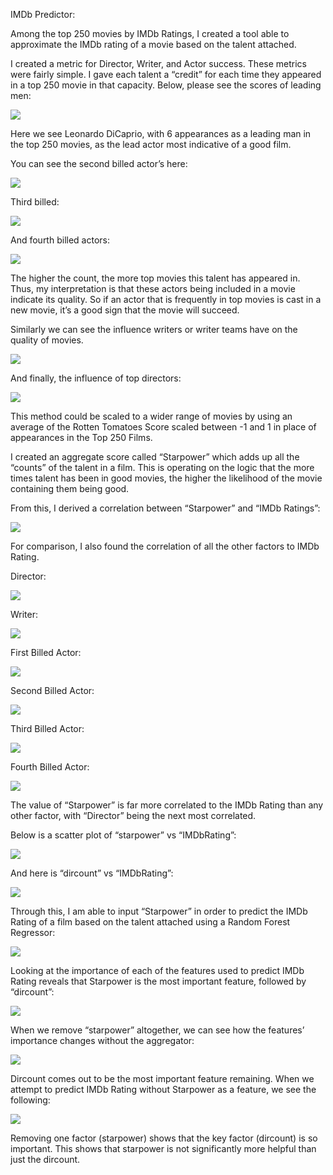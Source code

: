 IMDb Predictor:

Among the top 250 movies by IMDb Ratings, I created a tool able to approximate the IMDb rating of a movie based on the talent attached.

I created a metric for Director, Writer, and Actor success. These metrics were fairly simple. I gave each talent a “credit” for each time they appeared in a top 250 movie in that capacity. Below, please see the scores of leading men:

![](https://tsavolion.github.io/capstone_images/project6images/p61.png)

Here we see Leonardo DiCaprio, with 6 appearances as a leading man in the top 250 movies, as the lead actor most indicative of a good film.

You can see the second billed actor’s here:

![](https://tsavolion.github.io/capstone_images/project6images/p62.png)

Third billed:

![](https://tsavolion.github.io/capstone_images/project6images/p63.png)

And fourth billed actors:

 ![](https://tsavolion.github.io/capstone_images/project6images/p64.png)

The higher the count, the more top movies this talent has appeared in. Thus, my interpretation is that these actors being included in a movie indicate its quality. So if an actor that is frequently in top movies is cast in a new movie, it’s a good sign that the movie will succeed.

Similarly we can see the influence writers or writer teams have on the quality of movies.

![](https://tsavolion.github.io/capstone_images/project6images/p65.png)

And finally, the influence of top directors:

![](https://tsavolion.github.io/capstone_images/project6images/p66.png)

This method could be scaled to a wider range of movies by using an average of the Rotten Tomatoes Score scaled between -1 and 1 in place of appearances in the Top 250 Films.

I created an aggregate score called “Starpower” which adds up all the “counts” of the talent in a film. This is operating on the logic that the more times talent has been in good movies, the higher the likelihood of the movie containing them being good.

From this, I derived a correlation between “Starpower” and “IMDb Ratings”:

 ![](https://tsavolion.github.io/capstone_images/project6images/p67.png)

For comparison, I also found the correlation of all the other factors to IMDb Rating.

Director:

![](https://tsavolion.github.io/capstone_images/project6images/p68.png)

Writer:

![](https://tsavolion.github.io/capstone_images/project6images/p69.png)

First Billed Actor:

![](https://tsavolion.github.io/capstone_images/project6images/p610.png)

Second Billed Actor:

![](https://tsavolion.github.io/capstone_images/project6images/p611.png)

Third Billed Actor:

![](https://tsavolion.github.io/capstone_images/project6images/p612.png)

Fourth Billed Actor:

![](https://tsavolion.github.io/capstone_images/project6images/p613.png)


The value of “Starpower” is far more correlated to the IMDb Rating than any other factor, with “Director” being the next most correlated.  

Below is a scatter plot of “starpower” vs “IMDbRating”:

![](https://tsavolion.github.io/capstone_images/project6images/p614.png)



And here is “dircount” vs “IMDbRating”:

![](https://tsavolion.github.io/capstone_images/project6images/p615.png)



Through this, I am able to input “Starpower” in order to predict the IMDb Rating of a film based on the talent attached using a Random Forest Regressor:

![](https://tsavolion.github.io/capstone_images/project6images/p616.png)



Looking at the importance of each of the features used to predict IMDb Rating reveals that Starpower is the most important feature, followed by “dircount”:

![](https://tsavolion.github.io/capstone_images/project6images/p617.png)


When we remove “starpower” altogether, we can see how the features’ importance changes without the aggregator:

![](https://tsavolion.github.io/capstone_images/project6images/p618.png)



Dircount comes out to be the most important feature remaining. When we attempt to predict IMDb Rating without Starpower as a feature, we see the following:

![](https://tsavolion.github.io/capstone_images/project6images/p619.png)



 Removing one factor (starpower) shows that the key factor (dircount) is so important. This shows that starpower is not significantly more helpful than just the dircount.
